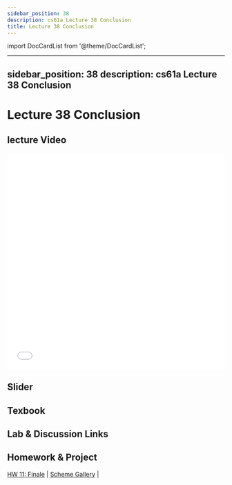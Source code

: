 ```yaml
---
sidebar_position: 38
description: cs61a Lecture 38 Conclusion
title: Lecture 38 Conclusion
---
```


import DocCardList from '@theme/DocCardList';

---
sidebar_position: 38
description: cs61a  Lecture 38 Conclusion
---
# Lecture 38 Conclusion
## lecture Video

<iframe src="//player.bilibili.com/player.html?aid=277746636&bvid=BV17c411f78k&cid=1311465503&p=1&high_quality=1&danmaku=0" scrolling="no" border="0" frameborder="no" framespacing="0" allowfullscreen="true" allowfullscreen="allowfullscreen" width="100%" height="500" scrolling="no" frameborder="0" sandbox="allow-top-navigation allow-same-origin allow-forms allow-scripts"> </iframe>

## Slider

## Texbook


## Lab & Discussion Links


## Homework & Project
[HW 11: Finale](./homework/hw11.md) | [Scheme Gallery](./homework/scheme_gallery.md) | 


<DocCardList />

